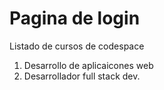 # Pagina de login 

Listado de cursos de codespace
1. Desarrollo de aplicaicones web
2. Desarrollador full stack dev.
